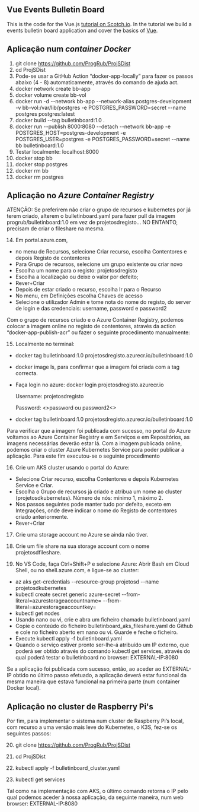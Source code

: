 ## Vue Events Bulletin Board

This is the code for the Vue.js [tutorial on Scotch.io](https://scotch.io/tutorials/build-a-single-page-time-tracking-app-with-vue-js-introduction). In the tutorial we build a events bulletin board application and cover the basics of [Vue](http://vuejs.org/).

## Aplicação num _container Docker_

1. git clone https://github.com/ProgRub/ProjSDist
2. cd ProjSDist
3. Pode-se usar a GitHub Action “docker-app-locally” para fazer os passos abaixo (4 - 8) 
automaticamente, através do comando de ajuda act.
4. docker network create bb-app
5. docker volume create bb-vol
6. docker run -d --network bb-app --network-alias postgres-development -v bb-vol:/var/lib/postgres -e POSTGRES_PASSWORD=secret --name postgres postgres:latest 
7. docker build --tag bulletinboard:1.0 .
8. docker run --publish 8000:8080 --detach --network bb-app -e 
POSTGRES_HOST=postgres-development -e POSTGRES_USER=postgres -e 
POSTGRES_PASSWORD=secret --name bb bulletinboard:1.0
9. Testar localmente: localhost:8000
10. docker stop bb
11. docker stop postgres
12. docker rm bb
13. docker rm postgres



## Aplicação no _Azure Container Registry_
ATENÇÃO: Se preferirem não criar o grupo de recursos e kubernetes por já terem criado, alterem o bulletinboard.yaml para fazer pull da imagem progrub/bulletinboard:1.0 em vez de projetosdregisto... NO ENTANTO, precisam de criar o fileshare na mesma.

14. Em portal.azure.com, 
* no menu de Recursos, selecione Criar recurso, escolha Contentores e depois Registo de 
contentores
* Para Grupo de recursos, selecione um grupo existente ou criar novo
* Escolha um nome para o registo: projetosdregisto
* Escolha a localização ou deixe o valor por defeito;
* Rever+Criar 
* Depois de estar criado o recurso, escolha Ir para o Recurso
* No menu, em Definições escolha Chaves de acesso
* Selecione o utilizador Admin e tome nota do nome do registo<registry-name>, do server 
de login <loginServer> e das credenciais: username, password e password2
 
Com o grupo de recursos criado e o Azure Container Registry, podemos colocar a 
imagem online no registo de contentores, através da action “docker-app-publish-acr” ou fazer 
o seguinte procedimento manualmente:
 
15. Localmente no terminal: 
* docker tag bulletinboard:1.0 projetosdregisto.azurecr.io/bulletinboard:1.0
* docker image ls, para confirmar que a imagem foi criada com a tag correcta.
* Faça login no azure: docker login projetosdregisto.azurecr.io
 
    Username: projetosdregisto
 
    Password: <>password ou password2<>
 
* docker tag bulletinboard:1.0 projetosdregisto.azurecr.io/bulletinboard:1.0
 
Para verificar que a imagem foi publicada com sucesso, no portal do Azure voltamos ao 
Azure Container Registry e em Serviços e em Repositórios, as imagens necessárias deverão
estar lá. Com a imagem publicada online, podemos criar o cluster Azure Kubernetes Service 
para poder publicar a aplicação. Para este fim executou-se o seguinte procedimento
 
 16. Crie um AKS cluster usando o portal do Azure:
* Selecione Criar recurso, escolha Contentores e depois Kubernetes Service e Criar.
* Escolha o Grupo de recursos já criado e atribua um nome ao cluster 
(projetosdkubernetes). Número de nós: mínimo 1, máximo 2.
* Nos passos seguintes pode manter tudo por defeito, exceto em Integrações, onde deve 
indicar o nome do Registo de contentores criado anteriormente.
* Rever+Criar 
 

 17. Crie uma storage account no Azure se ainda não tiver.

 18. Crie um file share na sua storage account com o nome projetosdfileshare.
 
 19. No VS Code, faça Ctrl+Shift+P e selecione Azure: Abrir Bash em Cloud Shell, ou no 
shell.azure.com, e ligue-se ao cluster: 
* az aks get-credentials --resource-group projetosd --name projetosdkubernetes
* kubectl create secret generic azure-secret --from-literal=azurestorageaccountname=<nome da storage account> --from-literal=azurestorageaccountkey=<chave da storage account>
* kubectl get nodes
* Usando nano ou vi, crie e abra um ficheiro chamado bulletinboard.yaml
* Copie o conteúdo do ficheiro bulletinboard_aks_fileshare.yaml do Github e cole no 
ficheiro aberto em nano ou vi. Guarde e feche o ficheiro.
* Execute kubectl apply -f bulletinboard.yaml
* Quando o serviço estiver pronto ser-lhe-á atribuído um IP externo, que poderá ser obtido 
através do comando kubectl get services, através do qual poderá testar o bulletinboard 
no browser: EXTERNAL-IP:8080
 
Se a aplicação foi publicada com sucesso, então, ao aceder ao EXTERNAL-IP obtido no 
último passo efetuado, a aplicação deverá estar funcional da mesma maneira que estava 
funcional na primeira parte (num container Docker local).
 
 
## Aplicação no cluster de Raspberry Pi's
 
 Por fim, para implementar o sistema num cluster de Raspberry Pi’s local, com recurso a 
uma versão mais leve do Kubernetes, o K3S, fez-se os seguintes passos:

 20. git clone https://github.com/ProgRub/ProjSDist

 21. cd ProjSDist

 22. kubectl apply -f bulletinboard_cluster.yaml

 23. kubectl get services
 
 Tal como na implementação com AKS, o último comando retorna o IP pelo qual podemos 
aceder à nossa aplicação, da seguinte maneira, num web browser: EXTERNAL-IP:8080

 
 
